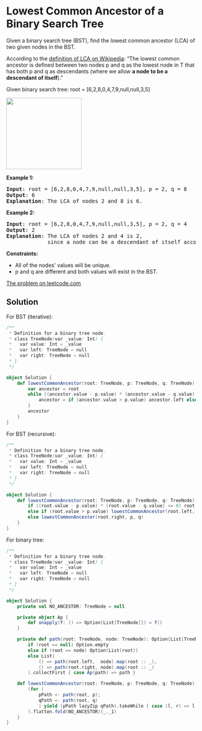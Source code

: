# Lowest Common Ancestor of a Binary Search Tree

Given a binary search tree (BST), find the lowest common ancestor (LCA) of two
given nodes in the BST.

According to the [definition of LCA on
Wikipedia](https://en.wikipedia.org/wiki/Lowest_common_ancestor): “The lowest
common ancestor is defined between two nodes p and q as the lowest node in T
that has both p and q as descendants (where we allow **a node to be a
descendant of itself**).”

Given binary search tree:  root = [6,2,8,0,4,7,9,null,null,3,5]

<img alt="" src="https://assets.leetcode.com/uploads/2018/12/14/binarysearchtree_improved.png" style="width: 200px; height: 190px;">

**Example 1:**
<pre>
<b>Input</b>: root = [6,2,8,0,4,7,9,null,null,3,5], p = 2, q = 8
<b>Output</b>: 6
<b>Explanation</b>: The LCA of nodes 2 and 8 is 6.
</pre>

**Example 2:**
<pre>
<b>Input</b>: root = [6,2,8,0,4,7,9,null,null,3,5], p = 2, q = 4
<b>Output</b>: 2
<b>Explanation</b>: The LCA of nodes 2 and 4 is 2,
             since a node can be a descendant of itself according to the LCA definition
</pre>

**Constraints:**

* All of the nodes' values will be unique.
* p and q are different and both values will exist in the BST.

[The problem on leetcode.com](https://leetcode.com/problems/lowest-common-ancestor-of-a-binary-search-tree/)

## Solution

For BST (iterative):

```scala
/**
 * Definition for a binary tree node.
 * class TreeNode(var _value: Int) {
 *   var value: Int = _value
 *   var left: TreeNode = null
 *   var right: TreeNode = null
 * }
 */

object Solution {
    def lowestCommonAncestor(root: TreeNode, p: TreeNode, q: TreeNode): TreeNode = {
        var ancestor = root
        while ((ancestor.value - p.value) * (ancestor.value - q.value) > 0) {
            ancestor = if (ancestor.value > p.value) ancestor.left else ancestor.right
        }
        ancestor
    }
}
```

For BST (recursive):

```scala
/**
 * Definition for a binary tree node.
 * class TreeNode(var _value: Int) {
 *   var value: Int = _value
 *   var left: TreeNode = null
 *   var right: TreeNode = null
 * }
 */

object Solution {
    def lowestCommonAncestor(root: TreeNode, p: TreeNode, q: TreeNode): TreeNode = {
        if ((root.value - p.value) * (root.value - q.value) <= 0) root
        else if (root.value > p.value) lowestCommonAncestor(root.left, p, q)
        else lowestCommonAncestor(root.right, p, q)
    }
}
```

For binary tree:

```scala
/**
 * Definition for a binary tree node.
 * class TreeNode(var _value: Int) {
 *   var value: Int = _value
 *   var left: TreeNode = null
 *   var right: TreeNode = null
 * }
 */

object Solution {
    private val NO_ANCESTOR: TreeNode = null

    private object Ap {
        def unapply(f: () => Option[List[TreeNode]]) = f()
    }

    private def path(root: TreeNode, node: TreeNode): Option[List[TreeNode]] =
        if (root == null) Option.empty
        else if (root == node) Option(List(root))
        else List(
            () => path(root.left,  node).map(root :: _),
            () => path(root.right, node).map(root :: _)
        ).collectFirst { case Ap(path) => path }

    def lowestCommonAncestor(root: TreeNode, p: TreeNode, q: TreeNode): TreeNode = {
        (for (
            pPath <- path(root, p);
            qPath <- path(root, q)
            ) yield (pPath lazyZip qPath).takeWhile { case (l, r) => l == r }.lastOption
        ).flatten.fold(NO_ANCESTOR)(_._1)
    }
}
```

